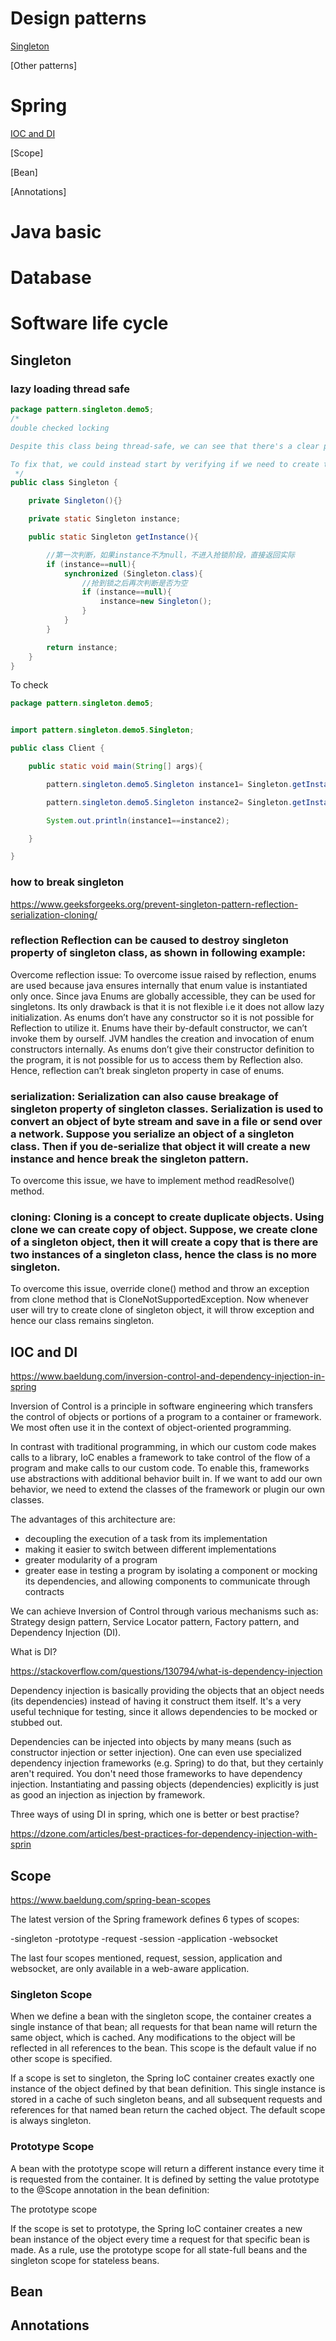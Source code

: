 # Design patterns 
[Singleton](#singleton)

[Other patterns]

# Spring 
[IOC and DI](#ioc-and-di)

[Scope]

[Bean]

[Annotations]


# Java basic 

 
# Database 

# Software life cycle 




## Singleton
### lazy loading thread safe 
```java
package pattern.singleton.demo5;
/*
double checked locking

Despite this class being thread-safe, we can see that there's a clear performance drawback: each time we want to get the instance of our singleton, we need to acquire a potentially unnecessary lock.

To fix that, we could instead start by verifying if we need to create the object in the first place and only in that case we would acquire the lock.
 */
public class Singleton {

    private Singleton(){}

    private static Singleton instance;

    public static Singleton getInstance(){

        //第一次判断，如果instance不为null，不进入抢锁阶段，直接返回实际
        if (instance==null){
            synchronized (Singleton.class){
                //抢到锁之后再次判断是否为空
                if (instance==null){
                    instance=new Singleton();
                }
            }
        }

        return instance;
    }
}

```

To check 

```java
package pattern.singleton.demo5;


import pattern.singleton.demo5.Singleton;

public class Client {

    public static void main(String[] args){

        pattern.singleton.demo5.Singleton instance1= Singleton.getInstance();

        pattern.singleton.demo5.Singleton instance2= Singleton.getInstance();

        System.out.println(instance1==instance2);

    }

}
```
### how to break singleton 
https://www.geeksforgeeks.org/prevent-singleton-pattern-reflection-serialization-cloning/

### reflection  Reflection can be caused to destroy singleton property of singleton class, as shown in following example:
Overcome reflection issue: To overcome issue raised by reflection, enums are used because java ensures internally that enum value is instantiated only once. Since java Enums are globally accessible, they can be used for singletons. Its only drawback is that it is not flexible i.e it does not allow lazy initialization.
As enums don’t have any constructor so it is not possible for Reflection to utilize it. Enums have their by-default constructor, we can’t invoke them by ourself. JVM handles the creation and invocation of enum constructors internally. As enums don’t give their constructor definition to the program, it is not possible for us to access them by Reflection also. Hence, reflection can’t break singleton property in case of enums.

### serialization:  Serialization can also cause breakage of singleton property of singleton classes. Serialization is used to convert an object of byte stream and save in a file or send over a network. Suppose you serialize an object of a singleton class. Then if you de-serialize that object it will create a new instance and hence break the singleton pattern.
To overcome this issue, we have to implement method readResolve() method.


### cloning: Cloning is a concept to create duplicate objects. Using clone we can create copy of object. Suppose, we create clone of a singleton object, then it will create a copy that is there are two instances of a singleton class, hence the class is no more singleton.
To overcome this issue, override clone() method and throw an exception from clone method that is CloneNotSupportedException. Now whenever user will try to create clone of singleton object, it will throw exception and hence our class remains singleton.


## IOC and DI
https://www.baeldung.com/inversion-control-and-dependency-injection-in-spring

Inversion of Control is a principle in software engineering which transfers the control of objects or portions of a program to a container or framework. We most often use it in the context of object-oriented programming.

In contrast with traditional programming, in which our custom code makes calls to a library, IoC enables a framework to take control of the flow of a program and make calls to our custom code. To enable this, frameworks use abstractions with additional behavior built in. If we want to add our own behavior, we need to extend the classes of the framework or plugin our own classes.

The advantages of this architecture are:

- decoupling the execution of a task from its implementation
- making it easier to switch between different implementations
- greater modularity of a program
- greater ease in testing a program by isolating a component or mocking its dependencies, and allowing components to communicate through contracts

We can achieve Inversion of Control through various mechanisms such as: Strategy design pattern, Service Locator pattern, Factory pattern, and Dependency Injection (DI).

What is DI?

https://stackoverflow.com/questions/130794/what-is-dependency-injection

Dependency injection is basically providing the objects that an object needs (its dependencies) instead of having it construct them itself. It's a very useful technique for testing, since it allows dependencies to be mocked or stubbed out.

Dependencies can be injected into objects by many means (such as constructor injection or setter injection). One can even use specialized dependency injection frameworks (e.g. Spring) to do that, but they certainly aren't required. You don't need those frameworks to have dependency injection. Instantiating and passing objects (dependencies) explicitly is just as good an injection as injection by framework.

Three ways of using DI in spring, which one is better or best practise?

https://dzone.com/articles/best-practices-for-dependency-injection-with-sprin




## Scope 

https://www.baeldung.com/spring-bean-scopes

The latest version of the Spring framework defines 6 types of scopes:

-singleton
-prototype
-request
-session
-application
-websocket

The last four scopes mentioned, request, session, application and websocket, are only available in a web-aware application.

### Singleton Scope

When we define a bean with the singleton scope, the container creates a single instance of that bean; all requests for that bean name will return the same object, which is cached. Any modifications to the object will be reflected in all references to the bean. This scope is the default value if no other scope is specified.


If a scope is set to singleton, the Spring IoC container creates exactly one instance of the object defined by that bean definition. This single instance is stored in a cache of such singleton beans, and all subsequent requests and references for that named bean return the cached object.
The default scope is always singleton.

### Prototype Scope 

A bean with the prototype scope will return a different instance every time it is requested from the container. It is defined by setting the value prototype to the @Scope annotation in the bean definition:

The prototype scope

If the scope is set to prototype, the Spring IoC container creates a new bean instance of the object every time a request for that specific bean is made. As a rule, use the prototype scope for all state-full beans and the singleton scope for stateless beans.


## Bean 
## Annotations 


